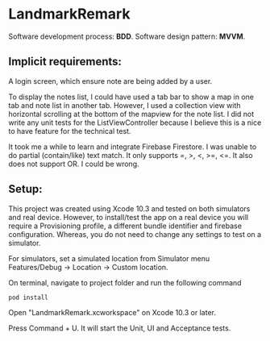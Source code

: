 # LandmarkRemark

Software development process: **BDD**.
Software design pattern: **MVVM**.

## Implicit requirements:

A login screen, which ensure note are being added by a user.

To display the notes list, I could have used a tab bar to show a map in one tab and note list in another tab. 
However, I used a collection view with horizontal scrolling at the bottom of the mapview for the note list.
I did not write any unit tests for the ListViewController because I believe this is a nice to have feature for the technical test.

It took me a while to learn and integrate Firebase Firestore. I was unable to do partial (contain/like) text match. 
It only supports =, >, <, >=, <=. It also does not support OR. I could be wrong.


## Setup:

This project was created using Xcode 10.3 and tested on both simulators and real device. However, to install/test the app on a real device
you will require a Provisioning profile, a different bundle identifier and firebase configuration. Whereas, you do not need to change any settings to test on a simulator.

For simulators, set a simulated location from Simulator menu Features/Debug -> Location -> Custom location.

On terminal, navigate to project folder and run the following command
```
pod install
```

Open "LandmarkRemark.xcworkspace" on Xcode 10.3 or later.

Press Command + U. It will start the Unit, UI and Acceptance tests.
